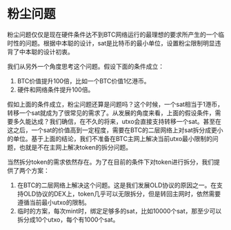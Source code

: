 粉尘问题
====

粉尘问题仅仅是现在硬件条件达不到BTC网络运行的最理想的要求所产生的一个临时性的问题。根据中本聪的设计，sat是比特币的最小单位，设置粉尘限制明显违背了中本聪的设计初衷。  

我们从另外一个角度思考这个问题。假设下面的条件成立：
1. BTC价值提升100倍，比如一个BTC价值1亿港币。
2. 硬件和网络条件提升100倍。

假如上面的条件成立，粉尘问题还算是问题吗？这个时候，一个sat相当于1港币，转移一个sat就成为了很常见的需求了。从发展的角度来看，上面的假设条件，需要多久能达成？我们确信，在不久的将来，utxo会直接支持转移一个sat。甚至在这之后，一个sat的价值高到一定程度，需要在BTC的二层网络上对sat拆分成更小的单位。基于上面的结论，我们不准备在BTC主网上解决当前utxo最小限制的问题，也就是不在主网上解决token的拆分问题。  

当然拆分token的需求依然存在。为了在目前的条件下对token进行拆分，我们提供了两个方案：
1. 在BTC的二层网络上解决这个问题。这是我们发展OLD协议的原因之一。在支持OLD协议的DEX上，token几乎可以无限拆分，但是转回主网时，依然需要遵循当前最小utxo的限制。
2. 临时的方案，每次mint时，绑定足够多的sat，比如10000个sat，那至少可以拆分成10个utxo，每个有1000个sat。